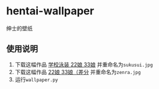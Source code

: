 # hentai-wallpaper
绅士的壁纸

## 使用说明
1. 下载这幅作品 [学校泳装 22娘 33娘](https://www.pixiv.net/member_illust.php?mode=medium&illust_id=66183927) 并重命名为`sukusui.jpg`
2. 下载这幅作品 [22娘 33娘（差分](https://www.pixiv.net/member_illust.php?mode=medium&illust_id=66184094) 并重命名为`zenra.jpg`
3. 运行`wallpaper.py`